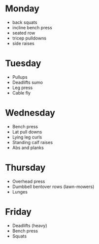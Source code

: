# Monday

- back squats
- incline bench press
- seated row
- tricep pulldowns
- side raises

# Tuesday

- Pullups
- Deadlifts sumo
- Leg press
- Cable fly

# Wednesday

- Bench press
- Lat pull downs
- Lying leg curls
- Standing calf raises
- Abs and planks

# Thursday

- Overhead press
- Dumbbell bentover rows (lawn-mowers)
- Lunges

# Friday

- Deadlifts (heavy)
- Bench press
- Squats
